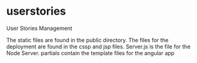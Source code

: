 # userstories
User Stories Management

The static files are found in the public directory. The files for the deployment are found in the cssp and jsp files.
Server.js is the file for the Node Server.
partials contain the template files for the angular app




